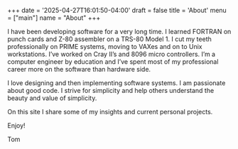 +++
date = '2025-04-27T16:01:50-04:00'
draft = false
title = 'About'
menu = ["main"]
    name = "About"
+++

I have been developing software for a very long time.  I learned FORTRAN on punch cards and  Z-80 assembler on a TRS-80 Model 1.  I cut my teeth professionally on PRIME systems, moving to VAXes and on to Unix workstations.  I’ve worked on Cray II’s and 8096 micro controllers.  I’m a computer engineer by education and I’ve spent most of my professional career more on the software than hardware side.

I love designing and then implementing software systems.  I am passionate about good code.  I strive for simplicity and help others understand the beauty and value of simplicity.

On this site I share some of my insights and current personal projects.

Enjoy!

Tom

